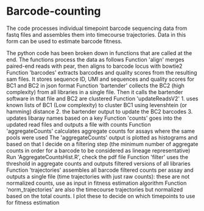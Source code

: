 # Barcode-counting

The code processes individual timepoint barcode sequencing data from fastq files and assembles them into timecourse trajectories. Data in this form can be used to estimate barcode fitness.

The python code has been broken down in functions that are called at the end.
The functions process the data as follows
Function 'align' merges paired-end reads with pear, then aligns to barcode locus with bowtie2
Function 'barcodes' extracts barcodes and quality scores from the resulting sam files. It stores sequence ID, UMI and sequences and quality scores for BC1 and BC2 in json format
Function 'bartender' collects the BC2 (high complexity) from all libraries in a single file. Then it calls the bartender software in that file and BC2 are clustered
Function 'updateReadsV2' 1. uses known lists of BC1 (Low complexity) to cluster BC1 using levenshtein (or hamming) distance 2. the bartender output to update the BC2 barcodes 3. updates libaray names based on a key
Function 'counts' goes into the updated read files and outputs a file with counts
Function 'aggregateCounts' calculates aggregate counts for assays where the same pools were used
The 'aggregateCounts' output is plotted as histograms and based on that I decide on a filtering step (the minimum number of aggregate counts in order for a barcode to be considered as lineage representative)
Run 'AggregateCountsHist.R', check the pdf file
Function 'filter' uses the threshold in aggregate counts and outputs filtered versions of all libraries
Function 'trajectories' assembles all barcode filtered counts per assay and outputs a single file (time trajectories with just raw counts): these are not normalized counts, use as input in fitness estimation algorithm
Function 'norm_trajectories' are also the timecourse trajectories but normalized based on the total counts. I plot these to decide on which timepoints to use for fitness estimation

